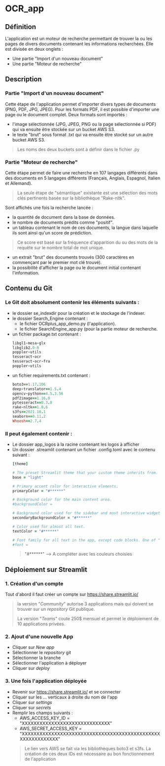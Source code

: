# OCR_app

## Définition
L'application est un moteur de recherche permettant de trouver la ou les pages de divers documents contenant les informations recherchées. Elle est divisée en deux onglets :
 - Une partie "Import d'un nouveau document" 
 - Une partie "Moteur de recherche"
 
## Description

### Partie "Import d'un nouveau document" 
Cette étape de l'application permet d'importer divers types de documents (PNG, PDF, JPG, JPEG). Pour les formats PDF, il est possible d'importer une page ou le document complet. 
Deux formats sont importés :
- l'image sélectionnée (JPG, JPEG, PNG ou la page sélectionnée si PDF) qui va ensuite être stockée sur un bucket AWS S3.
- le texte "brut" sous format .txt qui va ensuite être stocké sur un autre bucket AWS S3. 
> Les noms des deux buckets sont à définir dans le fichier .py

### Partie "Moteur de recherche"
Cette étape permet de faire une recherche en 107 langages différents dans des documents en 5 langages différents (Français, Anglais, Espagnol, Italien et Allemand). 
> La seule étape de "sémantique" existante est une sélection des mots clés pertinents basée sur la bibliothèque "Rake-nltk".
 
Sont affichés une fois la recherche lancée :
- la quantité de document dans la base de données.
- le nombre de documents prédits comme "positif".
- un tableau contenant le nom de ces documents, la langue dans laquelle ils sont ainsi qu'un score de prédiction. 
> Ce score est basé sur la fréquence d'apparition du ou des mots de la requête sur le nombre total de mot unique.
- un extrait "brut" des documents trouvés (300 caractères en commençant par le premier mot clé trouvé).
- la possibilité d'afficher la page ou le document initial contenant l'information.

## Contenu du Git

### Le Git doit absolument contenir les éléments suivants :
- le dossier se_indexdir pour la création et le stockage de l'indexer.
- le dossier Search_Engine contenant :
  - le fichier OCRplus_app_demo.py (l'application).
  - le fichier SearchEngine_app.py (pour la partie moteur de recherche.
- un fichier package.txt contenant : 
  ```ruby
  libgl1-mesa-glx
  libglib2.0-0
  poppler-utils
  tesseract-ocr
  tesseract-ocr-fra
  poppler-utils
  ```
- un fichier requirements.txt contenant :
  ```ruby
  boto3==1.17.106
  deep-translator==1.5.4
  opencv-python==4.5.3.56
  pdf2image==1.16.0
  pytesseract==0.3.8
  rake-nltk==1.0.6
  s3fs==2021.10.1
  seaborn==0.11.2
  Whoosh==2.7.4
  ```
  
### Il peut également contenir :
 - Le dossier app_logos à la racine contenant les logos à afficher 
  - Un dossier .streamlit contenant un fichier .config.toml avec le contenu suivant :  
    ```ruby
    [theme]

    # The preset Streamlit theme that your custom theme inherits from. One of "light" or "dark".
    base = "light"

    # Primary accent color for interactive elements.
    primaryColor = "#******"

    # Background color for the main content area.
    #backgroundColor =

    # Background color used for the sidebar and most interactive widgets.
    secondaryBackgroundColor = "#******"

    # Color used for almost all text.
    textColor = "#******"

    # Font family for all text in the app, except code blocks. One of "sans serif", "serif", or "monospace".
    #font =
    ```
    > "#******" --> A compléter avec les couleurs choisies 

## Déploiement sur Streamlit

### 1. Création d'un compte
Tout d'abord il faut créer un compte sur <https://share.streamlit.io/>
  > la version "*Community*" autorise 3 applications mais qui doivent se trouver sur un *repository* Git publique.
  >
  > La version "*Teams*" coute 250$ mensuel et permet le déploiement de 10 applications privées. 


### 2. Ajout d'une nouvelle App
- Cliquer sur *New app*
- Sélectionner le *repository* git 
- Sélectionner la branche
- Sélectionner l'application à déployer 
- Cliquer sur *deploy*

### 3. Une fois l'application déployée
- Revenir sur <https://share.streamlit.io/> et se connecter
- Cliquer sur les ... verticaux à droite du nom de l'app 
- Cliquer sur *settings*
- Cliquer sur *secrets*
- Remplir les champs suivants :
    - AWS_ACCESS_KEY_ID = "XXXXXXXXXXXXXXXXXXXXXXXXXXXXXX"
    - AWS_SECRET_ACCESS_KEY = "XXXXXXXXXXXXXXXXXXXXXXXXXXXXXXXXXXXXXXXXXXXXXXXXXXXXXXXXXXXX"
    > Le lien vers AWS se fait via les bibliothèques boto3 et s3fs. La création de ces deux IDs est nécessaire au bon fonctionnement de l'application

